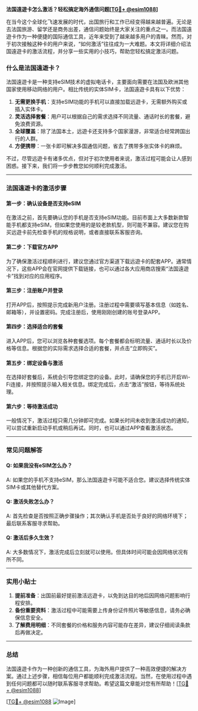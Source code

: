 **法国遠遊卡怎么激活？轻松搞定海外通信问题[[TG💪+ @esim1088](https://t.me/s/esim1088)]**

在当今这个全球化飞速发展的时代，出国旅行和工作已经变得越来越普遍。无论是去法国旅游、留学还是商务出差，通信问题始终是大家关注的重点之一。而法国遠遊卡作为一种便捷的国际通信工具，近年来受到了越来越多用户的青睐。然而，对于初次接触这种卡的用户来说，“如何激活”往往成为一大难题。本文将详细介绍法国遠遊卡的激活流程，并分享一些实用的小技巧，帮助您轻松搞定激活问题。

### 什么是法国遠遊卡？

法国遠遊卡是一种支持eSIM技术的虚拟电话卡，主要面向需要在法国及欧洲其他国家使用移动网络的用户。相比传统的实体SIM卡，法国遠遊卡具有以下优势：

1. **无需更换手机**：支持eSIM功能的手机可以直接加载远遊卡，无需额外购买或插入实体卡。
2. **灵活选择套餐**：用户可以根据自己的需求选择不同流量、通话时长的套餐，避免浪费资源。
3. **全球覆盖**：除了法国本土，远遊卡还支持多个国家漫游，非常适合经常跨国出行的人群。
4. **方便携带**：一张卡即可解决多国通信问题，省去了携带多张实体卡的麻烦。

不过，尽管远遊卡有诸多优点，但对于初次使用者来说，激活过程可能会让人感到困惑。接下来，我们将一步步教您如何顺利完成激活。

---

### 法国遠遊卡的激活步骤

#### 第一步：确认设备是否支持eSIM
在激活之前，首先要确认您的手机是否支持eSIM功能。目前市面上大多数新款智能手机都支持eSIM，但如果您使用的是较老款机型，则可能不兼容。建议您在购买远遊卡前先检查手机的规格说明，或者直接联系客服咨询。

#### 第二步：下载官方APP
为了确保激活过程顺利进行，建议您通过官方渠道下载远遊卡的配套APP。通常情况下，这些APP会在官网提供下载链接，也可以通过各大应用商店搜索“法国遠遊卡”找到对应的应用程序。

#### 第三步：注册账户并登录
打开APP后，按照提示完成新用户注册。注册过程中需要填写基本信息（如姓名、邮箱等），并设置密码。完成注册后，使用刚刚创建的账号登录APP。

#### 第四步：选择适合的套餐
进入APP后，您可以浏览各种套餐选项。每个套餐都会标明流量、通话时长以及价格等信息。根据您的实际需求选择合适的套餐，并点击“立即购买”。

#### 第五步：绑定设备与激活
在选择好套餐后，系统会引导您绑定您的设备。此时，请确保您的手机已开启Wi-Fi连接，并按照提示输入相关信息。绑定完成后，点击“激活”按钮，等待系统处理。

#### 第六步：等待激活成功
一般情况下，激活过程只需几分钟即可完成。如果长时间未收到激活成功的通知，可以尝试重新启动手机或稍后再试。同时，也可以通过APP查看激活状态。

---

### 常见问题解答

#### Q: 如果我没有eSIM怎么办？
A: 如果您的手机不支持eSIM，那么法国遠遊卡可能不适合您。建议选择传统实体SIM卡或其他替代方案。

#### Q: 激活失败怎么办？
A: 首先检查是否按照正确步骤操作；其次确认手机是否处于良好的网络环境下；最后联系客服寻求帮助。

#### Q: 激活后多久生效？
A: 大多数情况下，激活完成后立刻就可以使用。但具体时间可能会因网络状况有所不同。

---

### 实用小贴士

1. **提前准备**：出国前最好提前激活远遊卡，以免到达目的地后因网络问题影响行程安排。
2. **备份重要资料**：激活过程中可能需要上传身份证件照片等敏感信息，请务必确保信息安全。
3. **了解费用明细**：不同套餐的价格和服务内容可能存在差异，建议仔细阅读条款后再做决定。

---

### 总结

法国遠遊卡作为一种创新的通信工具，为海外用户提供了一种高效便捷的解决方案。通过上述步骤，相信每位用户都能顺利完成激活流程。当然，在使用过程中遇到任何问题都可以随时联系客服寻求帮助。希望这篇文章能对您有所帮助！[[TG💪+ @esim1088](https://t.me/s/esim1088)]

[[TG💪+ @esim1088](https://t.me/s/esim1088) ![Image](https://i.postimg.cc/4NQfJmqS/Snipaste-2025-05-13-00-14-12.png)]